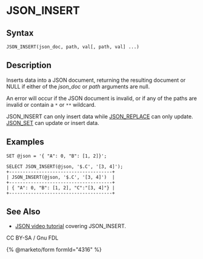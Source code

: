 
# JSON_INSERT

## Syntax


```
JSON_INSERT(json_doc, path, val[, path, val] ...)
```


## Description


Inserts data into a JSON document, returning the resulting document or NULL if either of the *json_doc* or *path* arguments are null.


An error will occur if the JSON document is invalid, or if any of the paths are invalid or contain a `*` or `**` wildcard.


JSON_INSERT can only insert data while [JSON_REPLACE](json_replace.md) can only update. [JSON_SET](json_set.md) can update or insert data.


## Examples


```
SET @json = '{ "A": 0, "B": [1, 2]}';

SELECT JSON_INSERT(@json, '$.C', '[3, 4]');
+--------------------------------------+
| JSON_INSERT(@json, '$.C', '[3, 4]')  |
+--------------------------------------+
| { "A": 0, "B": [1, 2], "C":"[3, 4]"} |
+--------------------------------------+
```

## See Also


* [JSON video tutorial](https://www.youtube.com/watch?v=sLE7jPETp8g) covering JSON_INSERT.


CC BY-SA / Gnu FDL


{% @marketo/form formId="4316" %}
